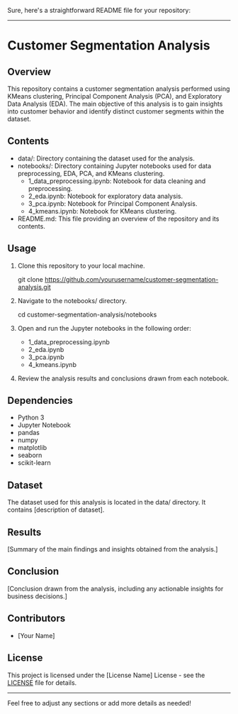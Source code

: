 Sure, here's a straightforward README file for your repository:

---

# Customer Segmentation Analysis

## Overview
This repository contains a customer segmentation analysis performed using KMeans clustering, Principal Component Analysis (PCA), and Exploratory Data Analysis (EDA). The main objective of this analysis is to gain insights into customer behavior and identify distinct customer segments within the dataset.

## Contents
- data/: Directory containing the dataset used for the analysis.
- notebooks/: Directory containing Jupyter notebooks used for data preprocessing, EDA, PCA, and KMeans clustering.
  - 1_data_preprocessing.ipynb: Notebook for data cleaning and preprocessing.
  - 2_eda.ipynb: Notebook for exploratory data analysis.
  - 3_pca.ipynb: Notebook for Principal Component Analysis.
  - 4_kmeans.ipynb: Notebook for KMeans clustering.
- README.md: This file providing an overview of the repository and its contents.

## Usage
1. Clone this repository to your local machine.
   
   git clone https://github.com/yourusername/customer-segmentation-analysis.git
   
2. Navigate to the notebooks/ directory.
   
   cd customer-segmentation-analysis/notebooks
   
3. Open and run the Jupyter notebooks in the following order:
   - 1_data_preprocessing.ipynb
   - 2_eda.ipynb
   - 3_pca.ipynb
   - 4_kmeans.ipynb
4. Review the analysis results and conclusions drawn from each notebook.

## Dependencies
- Python 3
- Jupyter Notebook
- pandas
- numpy
- matplotlib
- seaborn
- scikit-learn

## Dataset
The dataset used for this analysis is located in the data/ directory. It contains [description of dataset]. 

## Results
[Summary of the main findings and insights obtained from the analysis.]

## Conclusion
[Conclusion drawn from the analysis, including any actionable insights for business decisions.]

## Contributors
- [Your Name]

## License
This project is licensed under the [License Name] License - see the [LICENSE](LICENSE) file for details.

---

Feel free to adjust any sections or add more details as needed!
